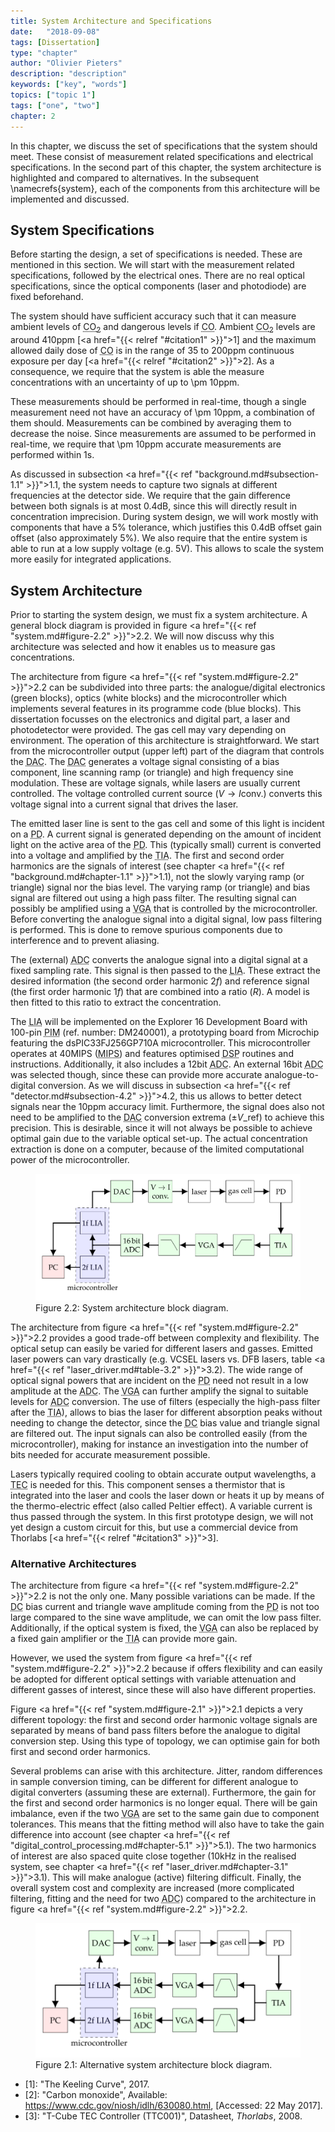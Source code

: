 ```yaml
---
title: System Architecture and Specifications
date:   "2018-09-08"
tags: [Dissertation]
type: "chapter"
author: "Olivier Pieters"
description: "description"
keywords: ["key", "words"]
topics: ["topic 1"]
tags: ["one", "two"]
chapter: 2
---
```






In this chapter, we discuss the set of specifications that the system should meet. These consist of measurement related specifications and electrical specifications. In the second part of this chapter, the system architecture is highlighted and compared to alternatives. In the subsequent \namecrefs{system}, each of the components from this architecture will be implemented and discussed. 

<h2 id="section-2.1">System Specifications</h2>

Before starting the design, a set of specifications is needed. These are mentioned in this section. We will start with the measurement related specifications, followed by the electrical ones. There are no real optical specifications, since the optical components (laser and photodiode) are fixed beforehand. 

The system should have sufficient accuracy such that it can measure ambient levels of <abbr title="Carbon Dioxide">CO<sub>2</sub></abbr> and dangerous levels if <abbr title="Carbon Monoxide">CO</abbr>. Ambient <abbr title="Carbon Dioxide">CO<sub>2</sub></abbr> levels are around 410ppm [<a href="{{< relref "#citation1" >}}">1</a>] and the maximum allowed daily dose of <abbr title="Carbon Monoxide">CO</abbr> is in the range of 35 to 200ppm continuous exposure per day [<a href="{{< relref "#citation2" >}}">2</a>]. As a consequence, we require that the system is able the measure concentrations with an uncertainty of up to \pm 10ppm.

These measurements should be performed in real-time, though a single measurement need not have an accuracy of \pm 10ppm, a combination of them should. Measurements can be combined by averaging them to decrease the noise. Since measurements are assumed to be performed in real-time, we require that \pm 10ppm accurate measurements are performed within 1s. 

As discussed in subsection <a href="{{< ref "background.md#subsection-1.1" >}}">1.1</a>, the system needs to capture two signals at different frequencies at the detector side. We require that the gain difference between both signals is at most 0.4dB, since this will directly result in concentration imprecision. During system design, we will work mostly with components that have a 5% tolerance, which justifies this 0.4dB offset gain offset (also approximately 5%). We also require that the entire system is able to run at a low supply voltage (e.g. 5V). This allows to scale the system more easily for integrated applications. 

<h2>System Architecture</h2>

Prior to starting the system design, we must fix a system architecture. A general block diagram is provided in figure <a href="{{< ref "system.md#figure-2.2" >}}">2.2</a>. We will now discuss why this architecture was selected and how it enables us to measure gas concentrations.

The architecture from figure <a href="{{< ref "system.md#figure-2.2" >}}">2.2</a> can be subdivided into three parts: the analogue/digital electronics (green blocks), optics (white blocks) and the microcontroller which implements several features in its programme code (blue blocks). This dissertation focusses on the electronics and digital part, a laser and photodetector were provided. The gas cell may vary depending on environment. 
The operation of this architecture is straightforward. We start from the microcontroller output (upper left) part of the diagram that controls the <abbr title="Digital-to-Analogue Converter">DAC</abbr>. The  <abbr title="Digital-to-Analogue Converter">DAC</abbr> generates a voltage signal consisting of a bias component, line scanning ramp (or triangle) and high frequency sine modulation. These are voltage signals, while lasers are usually current controlled. The voltage controlled current source ($V \rightarrow I  \text{conv.}$) converts this voltage signal into a current signal that drives the laser. 

The emitted laser line is sent to the gas cell and some of this light is incident on a <abbr title="Photodiode">PD</abbr>. A current signal is generated depending on the amount of incident light on the active area of the <abbr title="Photodiode">PD</abbr>. This (typically small) current is converted into a voltage and amplified by the <abbr title="Transimpedance Amplifier">TIA</abbr>. The first and second order harmonics are the signals of interest (see chapter <a href="{{< ref "background.md#chapter-1.1" >}}">1.1</a>), not the slowly varying ramp (or triangle) signal nor the bias level. The varying ramp (or triangle) and bias signal are filtered out using a high pass filter. The resulting signal can possibly be amplified using a <abbr title="Variable Gain Amplifier">VGA</abbr> that is controlled by the microcontroller. Before converting the analogue signal into a digital signal, low pass filtering is performed. This is done to remove spurious components due to interference and to prevent aliasing. 

The (external) <abbr title="Analogue-to-Digital Converter">ADC</abbr> converts the analogue signal into a digital signal at a fixed sampling rate. This signal is then passed to the <abbr title="Lock-In Amplifier">LIA</abbr>. These extract the desired information (the second order harmonic $2f$) and reference signal (the first order harmonic $1f$) that are combined into a ratio ($R$). A model is then fitted to this ratio to extract the concentration.

The <abbr title="Lock-In Amplifier">LIA</abbr> will be implemented on the Explorer 16 Development Board with 100-pin <abbr title="Plug-In Module">PIM</abbr> (ref. number: DM240001), a prototyping board from Microchip featuring the dsPIC33FJ256GP710A microcontroller. This microcontroller operates at 40MIPS (<abbr title="Millions of Instructions Per Second">MIPS</abbr>) and features optimised <abbr title="Discrete Signal Processing">DSP</abbr> routines and instructions. Additionally, it also includes a 12bit <abbr title="Analogue-to-Digital Converter">ADC</abbr>. An external 16bit <abbr title="Analogue-to-Digital Converter">ADC</abbr> was selected though, since these can provide more accurate analogue-to-digital conversion. As we will discuss in subsection <a href="{{< ref "detector.md#subsection-4.2" >}}">4.2</a>, this us allows to better detect signals near the 10ppm accuracy limit. Furthermore, the signal does also not need to be amplified to the <abbr title="Digital-to-Analogue Converter">DAC</abbr> conversion extrema ($\pm V\_\text{ref}$) to achieve this precision. This is desirable, since it will not always be possible to achieve optimal gain due to the variable optical set-up. The actual concentration extraction is done on a computer, because of the limited computational power of the microcontroller.



<figure id="figure-2.2">
<img alt="system:architecture_block_diagram" src="/images/architecture_block_diagram.svg">
<figcaption>
Figure 2.2: System architecture block diagram.
</figcaption>
</figure>



The architecture from figure <a href="{{< ref "system.md#figure-2.2" >}}">2.2</a> provides a good trade-off between complexity and flexibility. The optical setup can easily be varied for different lasers and gasses. Emitted laser powers can vary drastically (e.g.  VCSEL lasers vs. DFB lasers, table <a href="{{< ref "laser_driver.md#table-3.2" >}}">3.2</a>). The wide range of optical signal powers that are incident on the <abbr title="Photodiode">PD</abbr> need not result in a low amplitude at the <abbr title="Analogue-to-Digital Converter">ADC</abbr>. The <abbr title="Variable Gain Amplifier">VGA</abbr> can further amplify the signal to suitable levels for <abbr title="Analogue-to-Digital Converter">ADC</abbr> conversion. The use of filters (especially the high-pass filter after the <abbr title="Transimpedance Amplifier">TIA</abbr>), allows to bias the laser for different absorption peaks without needing to change the detector, since the <abbr title="Direct Current">DC</abbr> bias value and triangle signal are filtered out. The input signals can also be controlled easily (from the microcontroller), making for instance an investigation into the number of bits needed for accurate measurement possible. 

Lasers typically required cooling to obtain accurate output wavelengths, a <abbr title="Thermoelectric Cooling">TEC</abbr> is needed for this. This component senses a thermistor that is integrated into the laser and cools the laser down or heats it up by means of the thermo-electric effect (also called Peltier effect). A variable current is thus passed through the system. In this first prototype design, we will not yet design a custom circuit for this, but use a commercial device from Thorlabs [<a href="{{< relref "#citation3" >}}">3</a>]. 

<h3>Alternative Architectures</h3>

The architecture from figure <a href="{{< ref "system.md#figure-2.2" >}}">2.2</a> is not the only one. Many possible variations can be made. If the <abbr title="Direct Current">DC</abbr> bias current and triangle wave amplitude coming from the <abbr title="Photodiode">PD</abbr> is not too large compared to the sine wave amplitude, we can omit the low pass filter. Additionally, if the optical system is fixed, the <abbr title="Variable Gain Amplifier">VGA</abbr> can also be replaced by a fixed gain amplifier or the <abbr title="Transimpedance Amplifier">TIA</abbr> can provide more gain. 

However, we used the system from figure <a href="{{< ref "system.md#figure-2.2" >}}">2.2</a> because if offers flexibility and can easily be adopted for different optical settings with variable attenuation and different gasses of interest, since these will also have different properties.

Figure <a href="{{< ref "system.md#figure-2.1" >}}">2.1</a> depicts a very different topology: the first and second order harmonic voltage signals are separated by means of band pass filters before the analogue to digital conversion step. Using this type of topology, we can optimise gain for both first and second order harmonics. 

Several problems can arise with this architecture. Jitter, random differences in sample conversion timing, can be different for different analogue to digital converters (assuming these are external). Furthermore, the gain for the first and second order harmonics is no longer equal. There will be gain imbalance, even if the two <abbr title="Variable Gain Amplifier">VGA</abbr> are set to the same gain due to component tolerances. This means that the fitting method will also have to take the gain difference into account (see chapter <a href="{{< ref "digital_control_processing.md#chapter-5.1" >}}">5.1</a>). The two harmonics of interest are also spaced quite close together (10kHz in the realised system, see chapter <a href="{{< ref "laser_driver.md#chapter-3.1" >}}">3.1</a>). This will make analogue (active) filtering difficult. Finally, the overall system cost and complexity are increased (more complicated filtering, fitting and the need for two <abbr title="Analogue-to-Digital Converter">ADC</abbr>) compared to the architecture in figure <a href="{{< ref "system.md#figure-2.2" >}}">2.2</a>.



<figure id="figure-2.1">
<img alt="system:alternative_architecture_block_diagram" src="/images/alternative_architecture_block_diagram.svg">
<figcaption>
Figure 2.1: Alternative system architecture block diagram.
</figcaption>
</figure>



<ul>
<li id="citation1">[1]: "The Keeling Curve", 2017.</li>
<li id="citation2">[2]: "Carbon monoxide", Available: <a href='https://www.cdc.gov/niosh/idlh/630080.html'>https://www.cdc.gov/niosh/idlh/630080.html</a>, [Accessed: 22 May 2017].</li>
<li id="citation3">[3]: "T-Cube TEC Controller (TTC001)", Datasheet, <em>Thorlabs</em>, 2008.</li>
</ul>

